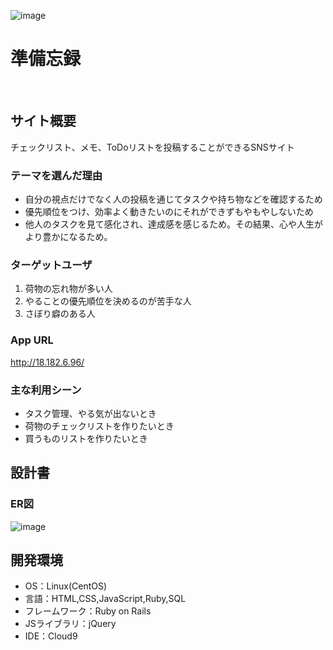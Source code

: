 ![image](https://github.com/user-attachments/assets/b64a1892-4dec-4b4e-a6dc-d9d08eb41f50)

# 準備忘録
​
## サイト概要
チェックリスト、メモ、ToDoリストを投稿することができるSNSサイト
​
### テーマを選んだ理由
* 自分の視点だけでなく人の投稿を通じてタスクや持ち物などを確認するため
* 優先順位をつけ、効率よく動きたいのにそれができずもやもやしないため
* 他人のタスクを見て感化され、達成感を感じるため。その結果、心や人生がより豊かになるため。
​
### ターゲットユーザ
1. 荷物の忘れ物が多い人
2. やることの優先順位を決めるのが苦手な人
3. さぼり癖のある人

### App URL
http://18.182.6.96/
​
### 主な利用シーン
* タスク管理、やる気が出ないとき
* 荷物のチェックリストを作りたいとき
* 買うものリストを作りたいとき
​
## 設計書
### ER図
![image](https://github.com/user-attachments/assets/6b5c42a0-2779-41d3-894c-dc5d8792af81)
​
## 開発環境
- OS：Linux(CentOS)
- 言語：HTML,CSS,JavaScript,Ruby,SQL
- フレームワーク：Ruby on Rails
- JSライブラリ：jQuery
- IDE：Cloud9